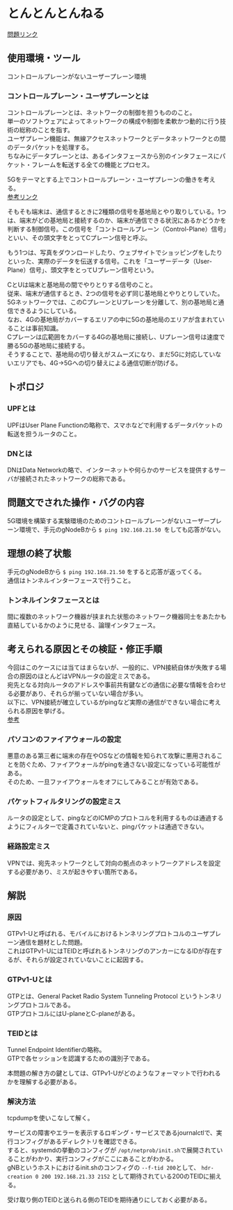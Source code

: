 # とんとんとんねる

 [問題リンク](https://blog.icttoracon.net/2021/03/16/%e3%81%a8%e3%82%93%e3%81%a8%e3%82%93%e3%81%a8%e3%82%93%e3%81%ad%e3%82%8b/)

 ## 使用環境・ツール  

 コントロールプレーンがないユーザープレーン環境   

 ### コントロールプレーン・ユーザプレーンとは

コントロールプレーンとは、ネットワークの制御を担うもののこと。  
単一のソフトウェアによってネットワークの構成や制御を柔軟かつ動的に行う技術の総称のことを指す。   
ユーザプレーン機能は、無線アクセスネットワークとデータネットワークとの間のデータパケットを処理する。  
ちなみにデータプレーンとは、あるインタフェースから別のインタフェースにパケット・フレームを転送する全ての機能とプロセス。  

5Gをテーマとする上でコントロールプレーン・ユーザプレーンの働きを考える。  
[参考リンク](https://getnavi.jp/digital/464369/)  

そもそも端末は、通信するときに2種類の信号を基地局とやり取りしている。1つは、端末がどの基地局と接続するのか、端末が通信できる状況にあるかどうかを判断する制御信号。この信号を「コントロールプレーン（Control-Plane）信号」といい、その頭文字をとってCプレーン信号と呼ぶ。

もう1つは、写真をダウンロードしたり、ウェブサイトでショッピングをしたりといった、実際のデータを伝送する信号。これを「ユーザーデータ（User-Plane）信号」、頭文字をとってUプレーン信号という。

CとUは端末と基地局の間でやりとりする信号のこと。  
従来、端末が通信するとき、2つの信号を必ず同じ基地局とやりとりしていた。  
5Gネットワークでは、このCプレーンとUプレーンを分離して、別の基地局と通信できるようにしている。  
なお、4Gの基地局がカバーするエリアの中に5Gの基地局のエリアが含まれていることは事前知識。   
Cプレーンは広範囲をカバーする4Gの基地局に接続し、Uプレーン信号は速度で勝る5Gの基地局に接続する。  
そうすることで、基地局の切り替えがスムーズになり、まだ5Gに対応していないエリアでも、4G->5Gへの切り替えによる通信切断が防げる。  

## トポロジ


### UPFとは
UPFはUser Plane Functionの略称で、スマホなどで利用するデータパケットの転送を担うルータのこと。

### DNとは
DNはData Networkの略で、インターネットや何らかのサービスを提供するサーバが接続されたネットワークの総称である。  


 ## 問題文でされた操作・バグの内容

5G環境を構築する実験環境のためのコントロールプレーンがないユーザープレーン環境で、手元のgNodeBから ```$ ping 192.168.21.50 ```をしても応答がない。


 ## 理想の終了状態

手元のgNodeBから ```$ ping 192.168.21.50``` をすると応答が返ってくる。  
通信はトンネルインターフェースで行うこと。

### トンネルインタフェースとは

間に複数のネットワーク機器が挟まれた状態のネットワーク機器同士をあたかも直結しているかのように見せる、論理インタフェース。

## 考えられる原因とその検証・修正手順

今回はこのケースには当てはまらないが、一般的に、VPN接続自体が失敗する場合の原因のほとんどはVPNルータの設定ミスである。  
宛先となる対向ルータのアドレスや事前共有鍵などの通信に必要な情報を合わせる必要があり、それらが揃っていない場合が多い。  
以下に、VPN接続が確立しているがpingなど実際の通信ができない場合に考えられる原因を挙げる。  
[参考](https://xtech.nikkei.com/it/atcl/column/17/050100176/050100003/)

### パソコンのファイアウォールの設定

悪意のある第三者に端末の存在やOSなどの情報を知られて攻撃に悪用されることを防ぐため、ファイアウォールがpingを通さない設定になっている可能性がある。  
そのため、一旦ファイアウォールをオフにしてみることが有効である。  


### パケットフィルタリングの設定ミス

ルータの設定として、pingなどのICMPのプロトコルを利用するものは通過するようにフィルターで定義されていないと、pingパケットは通過できない。  

### 経路設定ミス  

VPNでは、宛先ネットワークとして対向の拠点のネットワークアドレスを設定する必要があり、ミスが起きやすい箇所である。


## 解説

### 原因

GTPv1-Uと呼ばれる、モバイルにおけるトンネリングプロトコルのユーザプレーン通信を題材とした問題。  
これはGTPv1-UにはTEIDと呼ばれるトンネリングのアンカーになるIDが存在するが、それらが設定されていないことに起因する。  

### GTPv1-Uとは
 
GTPとは、General Packet Radio System Tunneling Protocol というトンネリングプロトコルである。  
GTPプロトコルにはU-planeとC-planeがある。  

### TEIDとは
Tunnel Endpoint Identifierの略称。  
GTPで各セッションを認識するための識別子である。  


本問題の解き方の鍵としては、GTPv1-Uがどのようなフォーマットで行われるかを理解する必要がある。  


### 解決方法

tcpdumpを使いこなして解く。  

サービスの障害やエラーを表示するロギング・サービスであるjournalctlで、実行コンフィグがあるディレクトリを確認できる。  
すると、systemdの挙動のコンフィグが ```/opt/netprob/init.sh```で展開されていることがわかり、実行コンフィグがここにあることがわかる。  
gNBというホストにおけるinit.shのコンフィグの ```--f-tid 200```として、 ```hdr-creation 0 200 192.168.21.33 2152``` として期待されている200のTEIDに揃える。  

受け取り側のTEIDと送られる側のTEIDを期待通りにしておく必要がある。